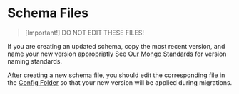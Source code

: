 # Schema Files

> [Important!] DO NOT EDIT THESE FILES!

If you are creating an updated schema, copy the most recent version, and name your new version appropriatly See [Our Mongo Standards](../../../STANDARDS.md) for version naming standards.

After creating a new schema file, you should edit the corresponding file in the [Config Folder](../config/) so that your new version will be applied during migrations.
